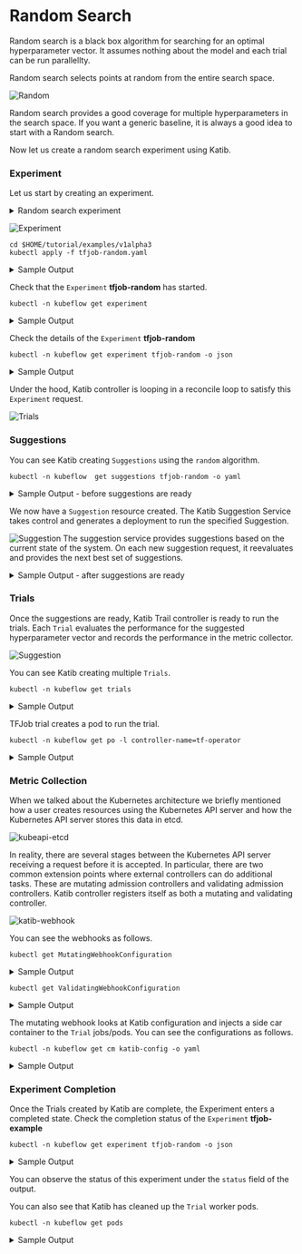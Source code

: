 # Random Search

Random search is a black box algorithm for searching for an optimal hyperparameter vector.
It assumes nothing about the model and each trial can be run parallellty.

Random search selects points at random from the entire search space. 

![Random](../images/random.png)

Random search provides a good coverage for multiple hyperparameters in the search space.
If you want a generic baseline, it is always a good idea to start with a Random search.

Now let us create a random search experiment using Katib.

### Experiment
Let us start by creating an experiment.

<details>
<summary>
Random search experiment
</summary>

```yaml
apiVersion: "kubeflow.org/v1alpha3"
kind: Experiment
metadata:
  namespace: kubeflow
  name: tfjob-random
spec:
  parallelTrialCount: 3
  maxTrialCount: 12
  maxFailedTrialCount: 3
  objective:
    type: maximize
    goal: 0.99
    objectiveMetricName: accuracy_1
  algorithm:
    algorithmName: random
  metricsCollectorSpec:
    source:
      fileSystemPath:
        path: /train
        kind: Directory
    collector:
      kind: TensorFlowEvent
  parameters:
    - name: --learning_rate
      parameterType: double
      feasibleSpace:
        min: "0.01"
        max: "0.05"
    - name: --batch_size
      parameterType: int
      feasibleSpace:
        min: "100"
        max: "200"
  trialTemplate:
    goTemplate:
        rawTemplate: |-
          apiVersion: "kubeflow.org/v1"
          kind: TFJob
          metadata:
            name: {{.Trial}}
            namespace: {{.NameSpace}}
          spec:
           tfReplicaSpecs:
            Worker:
              replicas: 1
              restartPolicy: OnFailure
              template:
                spec:
                  containers:
                    - name: tensorflow
                      image: gcr.io/kubeflow-ci/tf-mnist-with-summaries:1.0
                      imagePullPolicy: IfNotPresent
                      command:
                        - "python"
                        - "/var/tf_mnist/mnist_with_summaries.py"
                        - "--log_dir=/train/metrics"
                        {{- with .HyperParameters}}
                        {{- range .}}
                        - "{{.Name}}={{.Value}}"
                        {{- end}}
                        {{- end}}
```
</details>

![Experiment](../images/experiment.png)

```console
cd $HOME/tutorial/examples/v1alpha3
kubectl apply -f tfjob-random.yaml
 ```
 <details>
<summary>
 Sample Output
 </summary>
experiment.kubeflow.org/tfjob-random created
</details>

Check that the `Experiment` **tfjob-random** has started.

 ```console
kubectl -n kubeflow get experiment
 ```

<details>
<summary>
 Sample Output
 </summary>
NAME            STATUS    AGE
tfjob-random   Running   98s
</details>

Check the details of the `Experiment` **tfjob-random**

 ```console
kubectl -n kubeflow get experiment tfjob-random -o json
 ```

<details>
<summary>
 Sample Output
 </summary>

```json
{
    "apiVersion": "kubeflow.org/v1alpha3",
    "kind": "Experiment",
    "metadata": {
        "annotations": {
            "kubectl.kubernetes.io/last-applied-configuration": "{\"apiVersion\":\"kubeflow.org/v1alpha3\",\"kind\":\"Experiment\",\"metadata\":{\"annotations\":{},\"name\":\"tfjob-random\",\"namespace\":\"kubeflow\"},\"spec\":{\"algorithm\":{\"algorithmName\":\"random\"},\"maxFailedTrialCount\":3,\"maxTrialCount\":12,\"metricsCollectorSpec\":{\"collector\":{\"kind\":\"TensorFlowEvent\"},\"source\":{\"fileSystemPath\":{\"kind\":\"Directory\",\"path\":\"/train\"}}},\"objective\":{\"goal\":0.99,\"objectiveMetricName\":\"accuracy_1\",\"type\":\"maximize\"},\"parallelTrialCount\":3,\"parameters\":[{\"feasibleSpace\":{\"max\":\"0.05\",\"min\":\"0.01\"},\"name\":\"--learning_rate\",\"parameterType\":\"double\"},{\"feasibleSpace\":{\"max\":\"200\",\"min\":\"100\"},\"name\":\"--batch_size\",\"parameterType\":\"int\"}],\"trialTemplate\":{\"goTemplate\":{\"rawTemplate\":\"apiVersion: \\\"kubeflow.org/v1\\\"\\nkind: TFJob\\nmetadata:\\n  name: {{.Trial}}\\n  namespace: {{.NameSpace}}\\nspec:\\n tfReplicaSpecs:\\n  Worker:\\n    replicas: 1 \\n    restartPolicy: OnFailure\\n    template:\\n      spec:\\n        containers:\\n          - name: tensorflow \\n            image: gcr.io/kubeflow-ci/tf-mnist-with-summaries:1.0\\n            imagePullPolicy: IfNotPresent\\n            command:\\n              - \\\"python\\\"\\n              - \\\"/var/tf_mnist/mnist_with_summaries.py\\\"\\n              - \\\"--log_dir=/train/metrics\\\"\\n              {{- with .HyperParameters}}\\n              {{- range .}}\\n              - \\\"{{.Name}}={{.Value}}\\\"\\n              {{- end}}\\n              {{- end}}\"}}}}\n"
        },
        "creationTimestamp": "2019-10-27T02:46:02Z",
        "finalizers": [
            "update-prometheus-metrics"
        ],
        "generation": 2,
        "name": "tfjob-random",
        "namespace": "kubeflow",
        "resourceVersion": "21979",
        "selfLink": "/apis/kubeflow.org/v1alpha3/namespaces/kubeflow/experiments/tfjob-random",
        "uid": "e9f888cb-f863-11e9-88ef-080027c5bc64"
    },
    "spec": {
        "algorithm": {
            "algorithmName": "random",
            "algorithmSettings": null
        },
        "maxFailedTrialCount": 3,
        "maxTrialCount": 12,
        "metricsCollectorSpec": {
            "collector": {
                "kind": "TensorFlowEvent"
            },
            "source": {
                "fileSystemPath": {
                    "kind": "Directory",
                    "path": "/train"
                }
            }
        },
        "objective": {
            "goal": 0.99,
            "objectiveMetricName": "accuracy_1",
            "type": "maximize"
        },
        "parallelTrialCount": 3,
        "parameters": [
            {
                "feasibleSpace": {
                    "max": "0.05",
                    "min": "0.01"
                },
                "name": "--learning_rate",
                "parameterType": "double"
            },
            {
                "feasibleSpace": {
                    "max": "200",
                    "min": "100"
                },
                "name": "--batch_size",
                "parameterType": "int"
            }
        ],
        "trialTemplate": {
            "goTemplate": {
                "rawTemplate": "apiVersion: \"kubeflow.org/v1\"\nkind: TFJob\nmetadata:\n  name: {{.Trial}}\n  namespace: {{.NameSpace}}\nspec:\n tfReplicaSpecs:\n  Worker:\n    replicas: 1 \n    restartPolicy: OnFailure\n    template:\n      spec:\n        containers:\n          - name: tensorflow \n            image: gcr.io/kubeflow-ci/tf-mnist-with-summaries:1.0\n            imagePullPolicy: IfNotPresent\n            command:\n              - \"python\"\n              - \"/var/tf_mnist/mnist_with_summaries.py\"\n              - \"--log_dir=/train/metrics\"\n              {{- with .HyperParameters}}\n              {{- range .}}\n              - \"{{.Name}}={{.Value}}\"\n              {{- end}}\n              {{- end}}"
            }
        }
    },
    "status": {
        "completionTime": null,
        "conditions": [
            {
                "lastTransitionTime": "2019-10-27T02:46:02Z",
                "lastUpdateTime": "2019-10-27T02:46:02Z",
                "message": "Experiment is created",
                "reason": "ExperimentCreated",
                "status": "True",
                "type": "Created"
            }
        ],
        "currentOptimalTrial": {
            "observation": {
                "metrics": null
            },
            "parameterAssignments": null
        },
        "startTime": "2019-10-27T02:46:02Z"
    }
}
```

</details>

Under the hood, Katib controller is looping in a reconcile loop to satisfy this `Experiment` request.

![Trials](../images/trials.png)

### Suggestions
You can see Katib creating `Suggestions` using the `random` algorithm.
 ```console
kubectl -n kubeflow  get suggestions tfjob-random -o yaml
```

<details>
<summary>
 Sample Output - before suggestions are ready
 </summary>

```yaml
apiVersion: kubeflow.org/v1alpha3
kind: Suggestion
metadata:
  creationTimestamp: "2019-10-27T02:57:58Z"
  generation: 1
  name: tfjob-random
  namespace: kubeflow
  ownerReferences:
  - apiVersion: kubeflow.org/v1alpha3
    blockOwnerDeletion: true
    controller: true
    kind: Experiment
    name: tfjob-random
    uid: 94e07a51-f865-11e9-88ef-080027c5bc64
  resourceVersion: "24296"
  selfLink: /apis/kubeflow.org/v1alpha3/namespaces/kubeflow/suggestions/tfjob-random
  uid: 94e5930d-f865-11e9-88ef-080027c5bc64
spec:
  algorithmName: random
  requests: 3
status:
  conditions:
  - lastTransitionTime: "2019-10-27T02:57:58Z"
    lastUpdateTime: "2019-10-27T02:57:58Z"
    message: Suggestion is created
    reason: SuggestionCreated
    status: "True"
    type: Created
  - lastTransitionTime: "2019-10-27T02:57:58Z"
    lastUpdateTime: "2019-10-27T02:57:58Z"
    message: Deployment is not ready
    reason: DeploymentNotReady
    status: "False"
    type: DeploymentReady
  startTime: "2019-10-27T02:57:58Z"
```

</details>

We now have a `Suggestion` resource created. The Katib Suggestion Service takes control and generates a deployment to run the specified Suggestion.

![Suggestion](../images/suggestion.png)
The suggestion service provides suggestions based on the current state of the system. On each new suggestion request, it reevaluates and provides the next best set of suggestions.

<details>
<summary>
 Sample Output - after suggestions are ready
 </summary>

```yaml
apiVersion: v1
items:
- apiVersion: kubeflow.org/v1alpha3
  kind: Suggestion
  metadata:
    creationTimestamp: "2019-10-27T02:57:58Z"
    generation: 10
    name: tfjob-random
    namespace: kubeflow
    ownerReferences:
    - apiVersion: kubeflow.org/v1alpha3
      blockOwnerDeletion: true
      controller: true
      kind: Experiment
      name: tfjob-random
      uid: 94e07a51-f865-11e9-88ef-080027c5bc64
    resourceVersion: "25675"
    selfLink: /apis/kubeflow.org/v1alpha3/namespaces/kubeflow/suggestions/tfjob-random
    uid: 94e5930d-f865-11e9-88ef-080027c5bc64
  spec:
    algorithmName: random
    requests: 12
  status:
    conditions:
    - lastTransitionTime: "2019-10-27T02:57:58Z"
      lastUpdateTime: "2019-10-27T02:57:58Z"
      message: Suggestion is created
      reason: SuggestionCreated
      status: "True"
      type: Created
    - lastTransitionTime: "2019-10-27T02:58:16Z"
      lastUpdateTime: "2019-10-27T02:58:16Z"
      message: Deployment is ready
      reason: DeploymentReady
      status: "True"
      type: DeploymentReady
    - lastTransitionTime: "2019-10-27T02:59:16Z"
      lastUpdateTime: "2019-10-27T02:59:16Z"
      message: Suggestion is running
      reason: SuggestionRunning
      status: "True"
      type: Running
    startTime: "2019-10-27T02:57:58Z"
    suggestionCount: 12
    suggestions:
    - name: tfjob-random-npjpbgmd
      parameterAssignments:
      - name: --learning_rate
        value: "0.03684477847537918"
      - name: --batch_size
        value: "112"
    - name: tfjob-random-mmc8dqvq
      parameterAssignments:
      - name: --learning_rate
        value: "0.010960280128777096"
      - name: --batch_size
        value: "126"
    - name: tfjob-random-6h7229dt
      parameterAssignments:
      - name: --learning_rate
        value: "0.011672960430260329"
      - name: --batch_size
        value: "181"
    - name: tfjob-random-hfzrfh8j
      parameterAssignments:
      - name: --learning_rate
        value: "0.03510831325099869"
      - name: --batch_size
        value: "156"
    - name: tfjob-random-7kg9zhrt
      parameterAssignments:
      - name: --learning_rate
        value: "0.02709470325001432"
      - name: --batch_size
        value: "157"
    - name: tfjob-random-gng5qx9x
      parameterAssignments:
      - name: --learning_rate
        value: "0.021854230935173045"
      - name: --batch_size
        value: "148"
    - name: tfjob-random-5sfxkhmc
      parameterAssignments:
      - name: --learning_rate
        value: "0.011053371330636894"
      - name: --batch_size
        value: "131"
    - name: tfjob-random-7bzhkvvd
      parameterAssignments:
      - name: --learning_rate
        value: "0.039025808494984444"
      - name: --batch_size
        value: "139"
    - name: tfjob-random-xjm458qc
      parameterAssignments:
      - name: --learning_rate
        value: "0.023093126743054533"
      - name: --batch_size
        value: "105"
    - name: tfjob-random-zb89h929
      parameterAssignments:
      - name: --learning_rate
        value: "0.017877859019641958"
      - name: --batch_size
        value: "192"
    - name: tfjob-random-wqglhpqj
      parameterAssignments:
      - name: --learning_rate
        value: "0.018670804338535255"
      - name: --batch_size
        value: "191"
    - name: tfjob-random-484zhpzq
      parameterAssignments:
      - name: --learning_rate
        value: "0.029127223437729596"
      - name: --batch_size
        value: "133"
```
</details>

### Trials
Once the suggestions are ready, Katib Trail controller is ready to run the trials.
Each `Trial` evaluates the performance for the suggested hyperparameter vector and records the performance in the metric collector.

![Suggestion](../images/trials.png)

You can see Katib creating multiple `Trials`.

 ```console
kubectl -n kubeflow get trials
```
<details>
<summary>
 Sample Output
 </summary>
NAME                    TYPE      STATUS   AGE
tfjob-random-5xq64qwz   Created   True     25s
tfjob-random-h9l2h54d   Created   True     25s
tfjob-random-pf5htw5f   Created   True     25s
</details>

TFJob trial creates a pod to run the trial.

 ```console
kubectl -n kubeflow get po -l controller-name=tf-operator
```
<details>
<summary>
 Sample Output
 </summary>

```
NAME                             READY   STATUS    RESTARTS   AGE
tfjob-random-484zhpzq-worker-0   2/2     Running   0          39s
tfjob-random-wqglhpqj-worker-0   2/2     Running   0          40s
tfjob-random-zb89h929-worker-0   2/2     Running   0          41s
```

</details>

### Metric Collection

When we talked about the Kubernetes architecture we briefly mentioned how a user creates resources using the Kubernetes API server and how the Kubernetes API server stores this data in etcd.

![kubeapi-etcd](../images/kubeapi-etcd.png)

In reality, there are several stages between the Kubernetes API server receiving a request before it is accepted.
In particular, there are two common extension points where external controllers can do additional tasks. These are mutating admission controllers and validating admission controllers.
Katib controller registers itself as both a mutating and validating controller.

![katib-webhook](../images/katib-webhook.png)

You can see the webhooks as follows.

```console
kubectl get MutatingWebhookConfiguration
```
<details>
<summary>
 Sample Output
 </summary>

```
NAME                            CREATED AT
katib-mutating-webhook-config   2019-10-26T21:00:30Z
```

</details>

```console
kubectl get ValidatingWebhookConfiguration
```
<details>
<summary>
 Sample Output
 </summary>

```
NAME                              CREATED AT
katib-validating-webhook-config   2019-10-26T21:00:30Z
```

</details>

The mutating webhook looks at Katib configuration and injects a side car container to the `Trial` jobs/pods. You can see the configurations as follows.

```console
kubectl -n kubeflow get cm katib-config -o yaml
```
<details>
<summary>
 Sample Output
 </summary>

```yaml
 apiVersion: v1
data:
  metrics-collector-sidecar: |-
    {
      "StdOut": {
              "image": "gcr.io/kubeflow-images-public/katib/v1alpha3/file-metrics-collector:v0.7.0"
      },
      "File": {
              "image": "gcr.io/kubeflow-images-public/katib/v1alpha3/file-metrics-collector:v0.7.0"
      },
      "TensorFlowEvent": {
              "image": "gcr.io/kubeflow-images-public/katib/v1alpha3/tfevent-metrics-collector:v0.7.0"
      }
    }
  suggestion: |-
    {
      "random": {
              "image": "gcr.io/kubeflow-images-public/katib/v1alpha3/suggestion-hyperopt:v0.7.0"
      },
      "grid": {
              "image": "gcr.io/kubeflow-images-public/katib/v1alpha3/suggestion-chocolate:v0.7.0"
      },
      "hyperband": {
              "image": "gcr.io/kubeflow-images-public/katib/v1alpha3/suggestion-hyperband:v0.7.0"
      },
      "bayesianoptimization": {
              "image": "gcr.io/kubeflow-images-public/katib/v1alpha3/suggestion-skopt:v0.7.0"
      },
      "tpe": {
              "image": "gcr.io/kubeflow-images-public/katib/v1alpha3/suggestion-hyperopt:v0.7.0"
      },
      "nasrl": {
              "image": "gcr.io/kubeflow-images-public/katib/v1alpha3/suggestion-nasrl:v0.7.0"
      }
    }
kind: ConfigMap
```

 </details>

### Experiment Completion

Once the Trials created by Katib are complete, the Experiment enters a completed state.
Check the completion status of the `Experiment` **tfjob-example**

 ```console
kubectl -n kubeflow get experiment tfjob-random -o json
 ```

<details>
<summary>
 Sample Output
 </summary>
 
 </details>

 You can observe the status of this experiment under the `status` field of the output.

 You can also see that Katib has cleaned up the `Trial` worker pods.
 ```console
kubectl -n kubeflow get pods
```

<details>

<summary>
 Sample Output
 </summary>

```
 NAME                                    READY   STATUS    RESTARTS   AGE
katib-controller-7665868558-nfghw       1/1     Running   1          21m
katib-db-594756f779-dxttq               1/1     Running   0          21m
katib-manager-769b7bcbfb-7vvgx          1/1     Running   0          21m
katib-ui-854969c97-tl4wg                1/1     Running   0          21m
pytorch-operator-794899d49b-ww59g       1/1     Running   0          21m
tf-job-operator-7b589f5f5f-fpr2p        1/1     Running   0          21m
tfjob-example-random-6d68b59ccd-fcn8f   1/1     Running   0          15m
```

</details>
